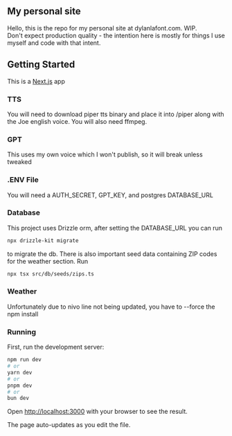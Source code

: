 ## My personal site 

Hello, this is the repo for my personal site at dylanlafont.com.  WIP.  
Don't expect production quality - the intention here is mostly for things I use myself and code with that intent.

## Getting Started

This is a [Next.js](https://nextjs.org) app

### TTS
You will need to download piper tts binary and place it into /piper along with the Joe english voice.
You will also need ffmpeg.

### GPT
This uses my own voice which I won't publish, so it will break unless tweaked

### .ENV File
You will need a AUTH_SECRET, GPT_KEY, and postgres DATABASE_URL

### Database
This project uses Drizzle orm, after setting the DATABASE_URL you can run 
```bash
npx drizzle-kit migrate
```
to migrate the db.  There is also important seed data containing ZIP codes for the weather section. Run
```bash
npx tsx src/db/seeds/zips.ts
```

### Weather
Unfortunately due to nivo line not being updated, you have to --force the npm install

### Running
First, run the development server:
```bash
npm run dev
# or
yarn dev
# or
pnpm dev
# or
bun dev
```

Open [http://localhost:3000](http://localhost:3000) with your browser to see the result.

The page auto-updates as you edit the file.